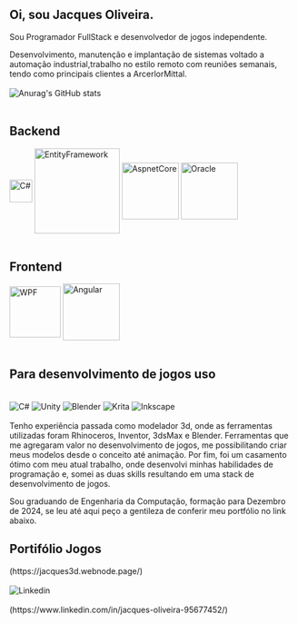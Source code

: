 <div class="container">
<h2>Oi, sou Jacques Oliveira.</h2>
Sou Programador FullStack e desenvolvedor de jogos independente.

Desenvolvimento, manutenção e implantação de sistemas voltado a automação industrial,trabalho
no estilo remoto com reuniões semanais, tendo como principais clientes a ArcerlorMittal.<br/>
<br/>
![Anurag's GitHub stats](https://github-readme-stats.vercel.app/api?username=jacques-oliveira&show_icons=true&theme=radical)  
<br/>
## Backend 
<div style="display: inline_block">
  <img align="center" width="40" alt="C#" src="https://w7.pngwing.com/pngs/929/60/png-transparent-net-framework-c-net-core-software-framework-mono-studio-purple-studio-violet-thumbnail.png"/>  
  <img align="center" width="150" alt="EntityFramework" src="https://miro.medium.com/v2/resize:fit:720/format:webp/1*zMGK1wUURPDvjp97eSfG-A.jpeg"/> 
  <img align="center" width="100" alt="AspnetCore" src="https://encrypted-tbn2.gstatic.com/images?q=tbn:ANd9GcSrdItwa8EN_meCFMDoFqhfntL9WUNt4sULuAYqum2VeFZRpCFf"/>    
  <img align="center" width="100" alt="Oracle" src="https://proxyjobsupport.com/wp-content/uploads/2020/10/Oracle-1.jpg"/>  
</div>

<br/>
<h2>Frontend</h2>
<div style="display: inline_block">
  <img align="center" width="90" alt="WPF" src="https://cdn.icon-icons.com/icons2/2530/PNG/512/wpf_button_icon_151942.png"/>    
  <img align="center" width="100" alt="Angular" src="https://img.shields.io/badge/Angular-DD0031?style=for-the-badge&logo=angular&logoColor=white"/>  
</div>
<br/>
<h2>Para desenvolvimento de jogos uso</h2>
<div style="display: inline_block"><br/>
  <img align="center" alt="C#" src="https://img.shields.io/badge/C%23-239120?style=for-the-badge&logo=c-sharp&logoColor=white"/>  
  <img align="center" alt="Unity" src="https://img.shields.io/badge/Unity-100000?style=for-the-badge&logo=unity&logoColor=white"/>  
  <img align="center" alt="Blender" src="https://img.shields.io/badge/blender-%23F5792A.svg?style=for-the-badge&logo=blender&logoColor=white"/> 
  <img align="center" alt="Krita" src="https://img.shields.io/badge/Krita-203759?style=for-the-badge&logo=krita&logoColor=EEF37B"/>
  <img align="center" alt="Inkscape" src="https://img.shields.io/badge/Inkscape-000000?style=for-the-badge&logo=Inkscape&logoColor=white"/>  
</div><br/>  
  Tenho experiência passada como modelador 3d, onde as ferramentas utilizadas
  foram Rhinoceros, Inventor, 3dsMax e Blender. Ferramentas que me agregaram
  valor no desenvolvimento de jogos, me possibilitando criar meus modelos desde
  o conceito até animação.
  Por fim, foi um casamento ótimo com meu atual trabalho, onde desenvolvi minhas
  habilidades de programação e, somei as duas skills resultando em uma stack de
  desenvolvimento de jogos. 

  Sou graduando de Engenharia da Computação, formação para Dezembro de 2024,
  se leu até aqui peço a gentileza de conferir meu portfólio no link abaixo.
<h2>Portifólio Jogos</h2>
(https://jacques3d.webnode.page/)<br/>

<div style="display: inline_block"><br/>
  <img align="center" alt="Linkedin" src="https://img.shields.io/badge/LinkedIn-0077B5?style=for-the-badge&logo=linkedin&logoColor=white"/>  
</div><br/>
(https://www.linkedin.com/in/jacques-oliveira-95677452/)

</div>



